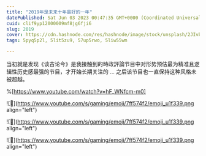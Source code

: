```yaml
---
title: "2019年是未来十年最好的一年"
datePublished: Sat Jun 03 2023 00:47:35 GMT+0000 (Coordinated Universal Time)
cuid: clif9yp12000009mf8jg6fji6
slug: 2019
cover: https://cdn.hashnode.com/res/hashnode/image/stock/unsplash/2JIvboGLeho/upload/48d62bc9fb426d1a93bf4ad8b12f9913.jpeg
tags: 5pyq5p2l, 5lit5zu9, 57up5rwo, 5liw55wm

---
```


当初就是发现《谈古论今》是我接触到的時政評論节目中对形势预估最为精准且逻辑性历史感最强的节目，才开始长期关注的 … 之后该节目也一直保持这种风格未被超越。

%[https://www.youtube.com/watch?v=hF_WNfcm-m0] 

![🌹](https://www.youtube.com/s/gaming/emoji/7ff574f2/emoji_u1f339.png align="left")

![🌹](https://www.youtube.com/s/gaming/emoji/7ff574f2/emoji_u1f339.png align="left")

![🌹](https://www.youtube.com/s/gaming/emoji/7ff574f2/emoji_u1f339.png align="left")